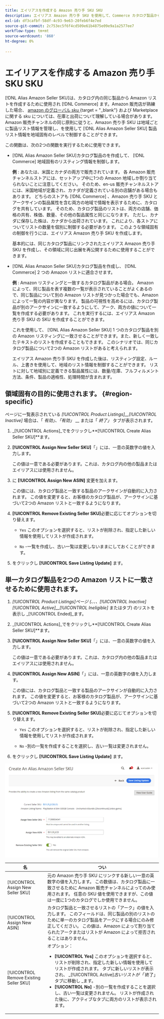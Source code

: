 ```yaml
---
title: エイリアスを作成する Amazon 売り手 SKU SKU
description: エイリアス Amazon 売り手 SKU を使用して、Commerce カタログ製品からマルチ地域の Amazon リストを作成することができます。
exl-id: df3cafbf-58df-4c93-9e63-20feb6f4e7ed
source-git-commit: 2c753ec5f6f4cd509e61b4875e09e9a1a2577ee7
workflow-type: tm+mt
source-wordcount: '860'
ht-degree: 0%

---
```


# エイリアスを作成する Amazon 売り手 SKU SKU

[!DNL Alias Amazon Seller SKU]は、カタログ内の同じ製品から Amazon リストを作成するために使用され [!DNL Commerce] ます。Amazon 販売店が熟練した場合、 [ amazon のグローバル sku ](https://sellercentral.amazon.com/gp/help/external/help.html?itemID=201394090) {target = &quot;_blank&quot;} および Marketplace に関する sku については、在庫と出荷について理解している場合があります。 Amazon 販売チャンネルの同じ原則に従うと、Amazon 売り手 SKU は地域ごとに製品リスト情報を管理し、を使用して [!DNL Alias Amazon Seller SKU] 製品リスト情報を地域固有のレベルで制御することができます。

この関数は、次の2つの関数を実行するために使用できます。

- [!DNL Alias Amazon Seller SKU]カタログ製品のを作成して、 [!DNL Commerce] 地域固有のリスティング情報を制御します。

   **例** : あなたは、米国とカナダの両方で販売されています。 各 Amazon 販売チャンネルストアには、セットアップ中に1つの Amazon 地域しか割り当てられないことに注意してください。 そのため、en-us 販売チャンネルストアには、米国地域が定義され、カナダが定義されている別の店舗がある場合もあります。 どちらのストアも [!DNL Commerce] 、Amazon 売り手 SKU とアークサインの製品属性を含む両方の地域で情報を表示するために、カタログを共有しています。 そのため、カタログ製品のリストは、両方の店舗、価格の共有、株価、数量、その他の製品属性と同じになります。 ただし、カナダに保存した株は、カナダから出荷されています。 これにより、各ストアについてリストの数量を個別に制御する必要があります。 このような領域固有の制御を行うには、エイリアス Amazon 売り手 SKU を作成します。

   基本的には、同じカタログ製品にリンクされたエイリアス Amazon 売り手 SKU を作成し、その領域に同じ出展を再公開するために使用することができます。

- [!DNL Alias Amazon Seller SKU]カタログ製品を作成し、 [!DNL Commerce] 2 つの Amazon リストに適合させます。

   **例** : Amazon リスティングと一致するカタログ製品がある場合。 Amazon によって、同じ製品を表す複数の一覧が表示されていることがよくあるので、同じ製品について別の Amazon リストが見つかった場合でも、Amazon によって一覧の内容が異なります。 製品の可視性を高めるには、カタログ製品が別のアークサインに一致するようにして、アーク、両方の値について一覧を作成する必要があります。 これを実行するには、エイリアス Amazon 売り手 SKU の SKU を作成することができます。

   これを使用して、 [!DNL Alias Amazon Seller SKU] 1 つのカタログ製品を別の Amazon リスティングに一致させることができます。また、新しく一致したテキストのリストを作成することもできます。 このシナリオでは、同じカタログ製品について2つの Amazon リストがあると考えられます。

   エイリアス Amazon 売り手 SKU を作成した後は、リスティング設定、ルール、上書きを使用して、地域のリスト情報を制御することができます。 リストに対して地域別に定義できる製品属性には、数量/在庫、フルフィルメント方法、条件、製品の適格性、処理時間が含まれます。

## 領域固有の目的に使用されます。 {#region-specific}

ページに一覧表示されている _[!UICONTROL Product Listings]__[!UICONTROL Inactive]_ 場合は、「 _有効」、「有効」_ __ または「 _終了」_ タブが表示されます。

1. _[!UICONTROL Actions]_でをクリックし&#x200B;**[!UICONTROL Create Alias Seller SKU]**ます。

1. **[!UICONTROL Assign New Seller SKU]**「」には、一意の英数字の値を入力します。

   この値は一意である必要があります。これは、カタログ内の他の製品またはエイリアスには使用されません。

1. に **[!UICONTROL Assign New ASIN]** 変更を加えます。

   この値には、カタログ製品と一致する製品のアークサインが自動的に入力されます。 この値を変更すると、お客様のカタログ製品が、アークサインに基づいて2つの Amazon リストと一致するようになります。

1. **[!UICONTROL Remove Existing Seller SKU]**&#x200B;必要に応じてオプションを切り替えます。

   - `Yes` このオプションを選択すると、リストが削除され、指定した新しい情報を使用してリストが作成されます。

   - `No` -一覧を作成し、古い一覧は変更しないままにしておくことができます。

1. をクリックし **[!UICONTROL Save Listing Update]** ます。

## 単一カタログ製品を2つの Amazon リストに一致させるために使用されます。

1. _[!UICONTROL Product Listings]_ページ (、、、_[!UICONTROL Inactive]_ _[!UICONTROL Active]__[!UICONTROL Ineligible]_ またはタブ) のリストを表示し _[!UICONTROL Ended]_ます。

1. _[!UICONTROL Actions]_でをクリックし&#x200B;**[!UICONTROL Create Alias Seller SKU]**ます。

1. **[!UICONTROL Assign New Seller SKU]**「」には、一意の英数字の値を入力します。

   この値は一意である必要があります。これは、カタログ内の他の製品またはエイリアスには使用されません。

1. **[!UICONTROL Assign New ASIN]**「」には、一意の英数字の値を入力します。

   この値には、カタログ製品と一致する製品のアークサインが自動的に入力されます。 この値を変更すると、お客様のカタログ製品が、アークサインに基づいて2つの Amazon リストと一致するようになります。

1. **[!UICONTROL Remove Existing Seller SKU]**&#x200B;必要に応じてオプションを切り替えます。

   - `Yes` このオプションを選択すると、リストが削除され、指定した新しい情報を使用してリストが作成されます。

   - `No` -別の一覧を作成することを選択し、古い一覧は変更されません。

1. をクリックし **[!UICONTROL Save Listing Update]** ます。

![エイリアスを作成する Amazon 売り手 SKU SKU](assets/amazon-alias-sku-create.png)

| 名 | つい |
|--- |--- |
| [!UICONTROL Assign New Seller SKU] | 元の Amazon 売り手 SKU にリンクする新しい一意の英数字の値を入力します。 この数値は、カタログ製品に一致させるために Amazon 販売チャンネルによってのみ使用されます。 任意の SKU 値を使用できますが、この値は一度に1つのカタログでしか使用できません。 |
| [!UICONTROL Assign New ASIN] | カタログ製品と一致させるリストの「アーク」の値を入力します。 このフィールドは、同じ製品の別のリストのために単一のカタログ製品をアークにする場合にのみ修正してください。 この値は、Amazon によって割り当てられたアークまたはリストが Amazon によって拒否されることはありません。 |
| [!UICONTROL Remove Existing Seller SKU] | オプション：<ul><li>**[!UICONTROL Yes]** このオプションを選択すると、リストが削除され、指定した新しい情報を使用してリストが作成されます。 タブに新しいリストが表示され、 _[!UICONTROL Active]_古いリストが「_ 終了」タブに移動し _ます。</li><li>**[!UICONTROL No]** -別の一覧を作成することを選択し、古い一覧は変更されません。 リストが作成された後に、アクティブなタブに両方のリストが表示されます。</li></ul> |
